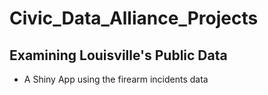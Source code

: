 # Civic_Data_Alliance_Projects
## Examining Louisville's Public Data

* A Shiny App using the firearm incidents data
